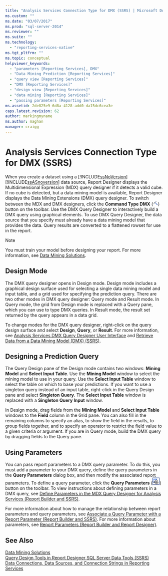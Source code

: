```yaml
---
title: "Analysis Services Connection Type for DMX (SSRS) | Microsoft Docs"
ms.custom: ""
ms.date: "03/07/2017"
ms.prod: "sql-server-2014"
ms.reviewer: ""
ms.suite: ""
ms.technology: 
  - "reporting-services-native"
ms.tgt_pltfrm: ""
ms.topic: conceptual
helpviewer_keywords: 
  - "parameters [Reporting Services], DMX"
  - "Data Mining Prediction [Reporting Services]"
  - "query view [Reporting Services]"
  - "DMX [Reporting Services]"
  - "design view [Reporting Services]"
  - "data mining [Reporting Services]"
  - "passing parameters [Reporting Services]"
ms.assetid: 2de825e9-6d8a-4128-add0-da15dc6cea3e
caps.latest.revision: 62
author: markingmyname
ms.author: maghan
manager: craigg
---
```

# Analysis Services Connection Type for DMX (SSRS)
  When you create a dataset using a [!INCLUDE[ssNoVersion](../../includes/ssnoversion-md.md)] [!INCLUDE[ssASnoversion](../../includes/ssasnoversion-md.md)] data source, Report Designer displays the Multidimensional Expression (MDX) query designer if it detects a valid cube. If no cube is detected, but a data mining model is available, Report Designer displays the Data Mining Extensions (DMX) query designer. To switch between the MDX and DMX designers, click the **Command Type DMX** (![Change to DMX query language view](../media/rsqdicon-commandtypedmx.gif "Change to DMX query language view")) button on the toolbar. Use the DMX Query Designer to interactively build a DMX query using graphical elements. To use DMX Query Designer, the data source that you specify must already have a data mining model that provides the data. Query results are converted to a flattened rowset for use in the report.  
  
> [!NOTE]  
>  You must train your model before designing your report. For more information, see [Data Mining Solutions](../../analysis-services/data-mining/data-mining-solutions.md).  
  
## Design Mode  
 The DMX query designer opens in Design mode. Design mode includes a graphical design surface used for selecting a single data mining model and input table, and a grid used for specifying the prediction query. There are two other modes in DMX query designer: Query mode and Result mode. In Query mode, the grid from Design mode is replaced with a Query pane, which you can use to type DMX queries. In Result mode, the result set returned by the query appears in a data grid.  
  
 To change modes for the DMX query designer, right-click on the query design surface and select **Design**, **Query**, or **Result**. For more information, see [Analysis Services DMX Query Designer User Interface](analysis-services-dmx-query-designer-user-interface.md) and [Retrieve Data from a Data Mining Model &#40;DMX&#41; &#40;SSRS&#41;](retrieve-data-from-a-data-mining-model-dmx-ssrs.md).  
  
## Designing a Prediction Query  
 The Query Design pane of the Design mode contains two windows: **Mining Model** and **Select Input Table**. Use the **Mining Model** window to select the mining model to use in your query. Use the **Select Input Table** window to select the table on which to base your predictions. If you want to use a singleton query instead of an input table, right-click in the Query Design pane and select **Singleton Query**. The **Select Input Table** window is replaced with a **Singleton Query Input** window.  
  
 In Design mode, drag fields from the **Mining Model** and **Select Input Table** windows to the **Field** column in the Grid pane. You can also fill in the remaining columns to specify an alias, to show the field in the results, to group fields together, and to specify an operator to restrict the field value to a given criteria or argument. If you are in Query mode, build the DMX query by dragging fields to the Query pane.  
  
## Using Parameters  
 You can pass report parameters to a DMX query parameter. To do this, you must add a parameter to your DMX query, define the query parameters in the **Query Parameters** dialog box, and then modify the associated report parameters. To define a query parameter, click the **Query Parameters** (![Icon for the Query Parameters dialog box](../../analysis-services/media/iconqueryparameter.gif "Icon for the Query Parameters dialog box")) button on the toolbar. To view instructions about defining parameters in a DMX query, see [Define Parameters in the MDX Query Designer for Analysis Services &#40;Report Builder and SSRS&#41;](define-parameters-in-the-mdx-query-designer-for-analysis-services.md).  
  
 For more information about how to manage the relationship between report parameters and query parameters, see [Associate a Query Parameter with a Report Parameter &#40;Report Builder and SSRS&#41;](associate-a-query-parameter-with-a-report-parameter-report-builder-and-ssrs.md). For more information about parameters, see [Report Parameters &#40;Report Builder and Report Designer&#41;](../report-design/report-parameters-report-builder-and-report-designer.md).  
  
## See Also  
 [Data Mining Solutions](../../analysis-services/data-mining/data-mining-solutions.md)   
 [Query Design Tools in Report Designer SQL Server Data Tools &#40;SSRS&#41;](query-design-tools-ssrs.md)   
 [Data Connections, Data Sources, and Connection Strings in Reporting Services](../data-connections-data-sources-and-connection-strings-in-reporting-services.md)  
  
  
